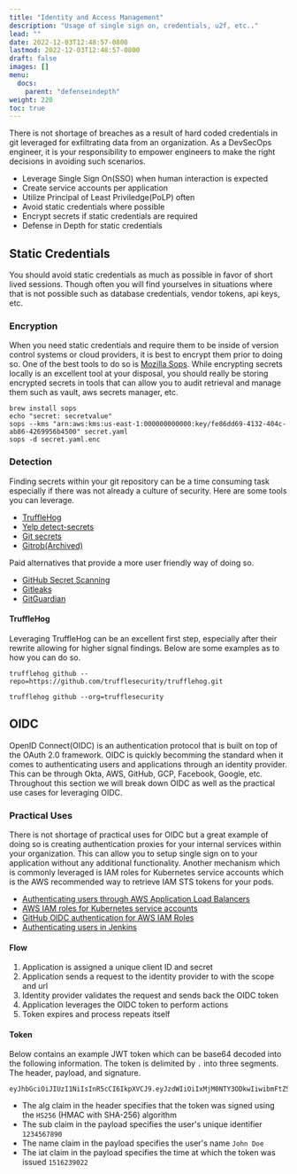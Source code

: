 ```yaml
---
title: "Identity and Access Management"
description: "Usage of single sign on, credentials, u2f, etc.."
lead: ""
date: 2022-12-03T12:48:57-0800
lastmod: 2022-12-03T12:48:57-0800
draft: false
images: []
menu:
  docs:
    parent: "defenseindepth"
weight: 220
toc: true
---
```


There is not shortage of breaches as a result of hard coded credentials in git leveraged for exfiltrating data from an organization. As a DevSecOps engineer, it is your responsibility to empower engineers to make the right decisions in avoiding such scenarios. 

- Leverage Single Sign On(SSO) when human interaction is expected
- Create service accounts per application
- Utilize Principal of Least Priviledge(PoLP) often
- Avoid static credentials where possible
- Encrypt secrets if static credentials are required
- Defense in Depth for static credentials

## Static Credentials

You should avoid static credentials as much as possible in favor of short lived sessions. Though often you will find yourselves in situations where that is not possible such as database credentials, vendor tokens, api keys, etc. 

### Encryption

When you need static credentials and require them to be inside of version control systems or cloud providers, it is best to encrypt them prior to doing so. One of the best tools to do so is [Mozilla Sops](https://github.com/mozilla/sops). While encrypting secrets locally is an excellent tool at your disposal, you should really be storing encrypted secrets in tools that can allow you to audit retrieval and manage them such as vault, aws secrets manager, etc. 

```
brew install sops
echo "secret: secretvalue"
sops --kms "arn:aws:kms:us-east-1:000000000000:key/fe86dd69-4132-404c-ab86-4269956b4500" secret.yaml
sops -d secret.yaml.enc
```

### Detection

Finding secrets within your git repository can be a time consuming task especially if there was not already a culture of security. Here are some tools you can leverage. 

- [TruffleHog](https://github.com/trufflesecurity/trufflehog)
- [Yelp detect-secrets](https://github.com/Yelp/detect-secrets)
- [Git secrets](https://github.com/awslabs/git-secrets)
- [Gitrob(Archived)](https://github.com/michenriksen/gitrob)

Paid alternatives that provide a more user friendly way of doing so. 

- [GitHub Secret Scanning](https://docs.github.com/en/code-security/secret-scanning/about-secret-scanning)
- [Gitleaks](https://github.com/zricethezav/gitleaks)
- [GitGuardian](https://www.gitguardian.com/)

#### TruffleHog

Leveraging TruffleHog can be an excellent first step, especially after their rewrite allowing for higher signal findings. Below are some examples as to how you can do so. 

```
trufflehog github --repo=https://github.com/trufflesecurity/trufflehog.git
```

```
trufflehog github --org=trufflesecurity
```

## OIDC

OpenID Connect(OIDC) is an authentication protocol that is built on top of the OAuth 2.0 framework. OIDC is quickly becomming the standard when it comes to authenticating users and applications through an identity provider. This can be through Okta, AWS, GitHub, GCP, Facebook, Google, etc. Throughout this section we will break down OIDC as well as the practical use cases for leveraging OIDC. 

### Practical Uses

There is not shortage of practical uses for OIDC but a great example of doing so is creating authentication proxies for your internal services within your organization. This can allow you to setup single sign on to your application without any additional functionality. Another mechanism which is commonly leveraged is IAM roles for Kubernetes service accounts which is the AWS recommended way to retrieve IAM STS tokens for your pods.

- [Authenticating users through AWS Application Load Balancers](https://docs.aws.amazon.com/elasticloadbalancing/latest/application/listener-authenticate-users.html)
- [AWS IAM roles for Kubernetes service accounts](https://docs.aws.amazon.com/eks/latest/userguide/iam-roles-for-service-accounts.html)
- [GitHub OIDC authentication for AWS IAM Roles](https://docs.github.com/en/actions/deployment/security-hardening-your-deployments/configuring-openid-connect-in-amazon-web-services)
- [Authenticating users in Jenkins](https://plugins.jenkins.io/oic-auth/)


#### Flow

1. Application is assigned a unique client ID and secret
2. Application sends a request to the identity provider to with the scope and url
3. Identity provider validates the request and sends back the OIDC token
4. Application leverages the OIDC token to perform actions
5. Token expires and process repeats itself

#### Token

Below contains an example JWT token which can be base64 decoded into the following information. The token is delimited by `.` into three segments. The header, payload, and signature. 

```
eyJhbGciOiJIUzI1NiIsInR5cCI6IkpXVCJ9.eyJzdWIiOiIxMjM0NTY3ODkwIiwibmFtZSI6IkpvaG4gRG9lIiwiaWF0IjoxNTE2MjM5MDIyfQ.SflKxwRJSMeKKF2QT4fwpMeJf36POk6yJV_adQssw5c
```

- The alg claim in the header specifies that the token was signed using the `HS256` (HMAC with SHA-256) algorithm
- The sub claim in the payload specifies the user's unique identifier `1234567890`
- The name claim in the payload specifies the user's name `John Doe`
- The iat claim in the payload specifies the time at which the token was issued `1516239022`

